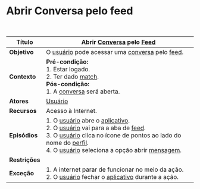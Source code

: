 # Abrir Conversa pelo feed

<br />

|Título|Abrir [Conversa](/modelagem/lexicos#chat) pelo [Feed](/modelagem/lexicos#feed)|
|------|------------------------|
|**Objetivo**|O [usuário](/modelagem/lexicos#usuario) pode acessar uma [conversa](/modelagem/lexicos#chat) pelo [feed](/modelagem/lexicos#feed).|
|**Contexto**|**Pré-condição:**<br/>1. Estar logado.<br/>2. Ter dado [match](/modelagem/lexicos#match).<br/>**Pós-condição:**<br/>1. A [conversa](/modelagem/lexicos#chat) será aberta.|
|**Atores**|[Usuário](/modelagem/lexicos#usuario)|
|**Recursos**|Acesso à Internet.|
|**Episódios**|1. O [usuário](/modelagem/lexicos#usuario) abre o [aplicativo](/modelagem/lexicos#tinder).<br/>2. O [usuário](/modelagem/lexicos#usuario) vai para a aba de [feed](/modelagem/lexicos#feed).<br/>3. O [usuário](/modelagem/lexicos#usuario) clica no ícone de pontos ao lado do nome do [perfil](/modelagem/lexicos#perfil).<br/>4. O [usuário](/modelagem/lexicos#usuário) seleciona a opção abrir [mensagem](/modelagem/lexicos#mensagem).|
|**Restrições**| |
|**Exceção**|1. A internet parar de funcionar no meio da ação.<br/>2. O [usuário](/modelagem/lexicos#usuario) fechar o [aplicativo](/modelagem/lexicos#tinder) durante a ação.|
